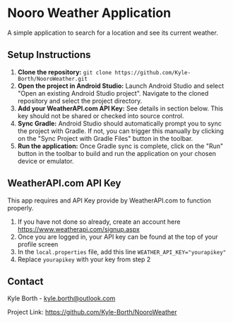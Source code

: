 # Nooro Weather Application

A simple application to search for a location and see its current weather.

## Setup Instructions

1. **Clone the repository:** `git clone https://github.com/Kyle-Borth/NooroWeather.git`
2. **Open the project in Android Studio:** Launch Android Studio and select "Open an existing Android Studio project". Navigate to the cloned repository and select the project directory.
3. **Add your WeatherAPI.com API Key:** See details in section below. This key should not be shared or checked into source control.
3. **Sync Gradle:**  Android Studio should automatically prompt you to sync the project with Gradle. If not, you can trigger this manually by clicking on the "Sync Project with Gradle Files" button in the toolbar.
4. **Run the application:** Once Gradle sync is complete, click on the "Run" button in the toolbar to build and run the application on your chosen device or emulator.

## WeatherAPI.com API Key

This app requires and API Key provide by WeatherAPI.com to function properly. 

1. If you have not done so already, create an account here https://www.weatherapi.com/signup.aspx
2. Once you are logged in, your API key can be found at the top of your profile screen
3. In the `local.properties` file, add this line ```WEATHER_API_KEY="yourapikey"```
4. Replace `yourapikey` with your key from step 2

## Contact

Kyle Borth - kyle.borth@outlook.com

Project Link: https://github.com/Kyle-Borth/NooroWeather